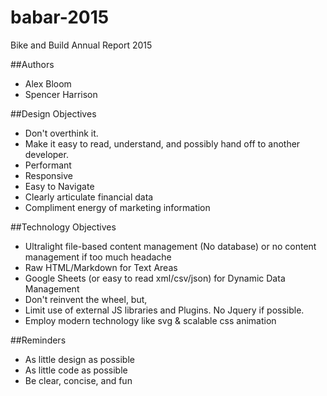 # babar-2015
Bike and Build Annual Report 2015

##Authors
- Alex Bloom
- Spencer Harrison

##Design Objectives
- Don't overthink it.
- Make it easy to read, understand, and possibly hand off to another developer.
- Performant
- Responsive
- Easy to Navigate
- Clearly articulate financial data
- Compliment energy of marketing information

##Technology Objectives
- Ultralight file-based content management (No database) or no content management if too much headache
- Raw HTML/Markdown for Text Areas
- Google Sheets (or easy to read xml/csv/json) for Dynamic Data Management
- Don't reinvent the wheel, but,
- Limit use of external JS libraries and Plugins. No Jquery if possible.
- Employ modern technology like svg & scalable css animation

##Reminders
- As little design as possible
- As little code as possible
- Be clear, concise, and fun
